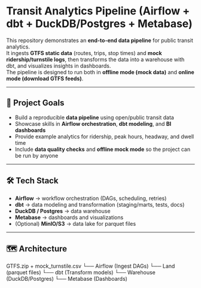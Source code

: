 # Transit Analytics Pipeline (Airflow + dbt + DuckDB/Postgres + Metabase)

This repository demonstrates an **end-to-end data pipeline** for public transit analytics.  
It ingests **GTFS static data** (routes, trips, stop times) and **mock ridership/turnstile logs**, then transforms the data into a warehouse with dbt, and visualizes insights in dashboards.  
The pipeline is designed to run both in **offline mode (mock data)** and **online mode (download GTFS feeds)**.

---

## 🚆 Project Goals
- Build a reproducible **data pipeline** using open/public transit data
- Showcase skills in **Airflow orchestration**, **dbt modeling**, and **BI dashboards**
- Provide example analytics for ridership, peak hours, headway, and dwell time
- Include **data quality checks** and **offline mock mode** so the project can be run by anyone

---

## 🛠️ Tech Stack
- **Airflow** → workflow orchestration (DAGs, scheduling, retries)
- **dbt** → data modeling and transformation (staging/marts, tests, docs)
- **DuckDB / Postgres** → data warehouse
- **Metabase** → dashboards and visualizations
- (Optional) **MinIO/S3** → data lake for parquet files

---

## 🗺️ Architecture

GTFS.zip + mock_turnstile.csv
└── Airflow (Ingest DAGs)
└── Land (parquet files)
└── dbt (Transform models)
└── Warehouse (DuckDB/Postgres)
└── Metabase (Dashboards)
